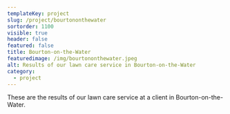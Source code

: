 ```yaml
---
templateKey: project
slug: /project/bourtononthewater
sortorder: 1100
visible: true
header: false
featured: false
title: Bourton-on-the-Water
featuredimage: /img/bourtononthewater.jpeg
alt: Results of our lawn care service in Bourton-on-the-Water
category:
  - project
---
```


These are the results of our lawn care service at a client in
Bourton-on-the-Water.
